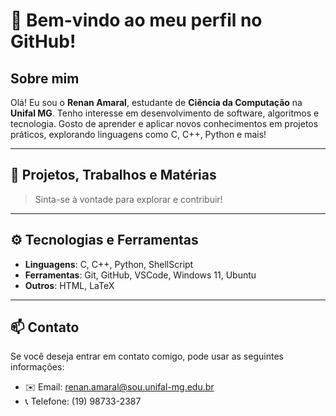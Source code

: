 # 👋 Bem-vindo ao meu perfil no GitHub!

## Sobre mim
Olá! Eu sou o **Renan Amaral**, estudante de **Ciência da Computação** na **Unifal MG**. Tenho interesse em desenvolvimento de software, algoritmos e tecnologia. Gosto de aprender e aplicar novos conhecimentos em projetos práticos, explorando linguagens como C, C++, Python e mais!

---

## 🚀 Projetos, Trabalhos e Matérias

> Sinta-se à vontade para explorar e contribuir!

---

## ⚙️ Tecnologias e Ferramentas
- **Linguagens**: C, C++, Python, ShellScript
- **Ferramentas**: Git, GitHub, VSCode, Windows 11, Ubuntu
- **Outros**: HTML, LaTeX

---

## 📫 Contato

Se você deseja entrar em contato comigo, pode usar as seguintes informações:

- ✉️ Email: renan.amaral@sou.unifal-mg.edu.br
- 📞 Telefone: (19) 98733-2387
